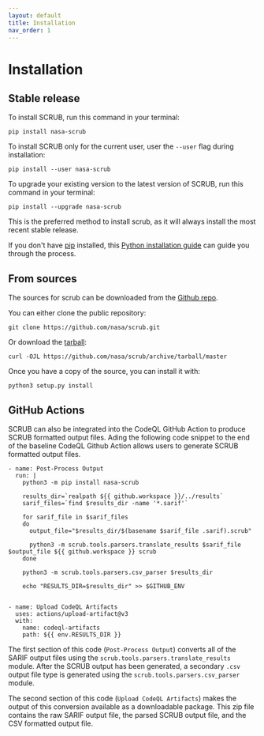 ```yaml
---
layout: default
title: Installation
nav_order: 1
---
```


# Installation
## Stable release

To install SCRUB, run this command in your terminal:

    pip install nasa-scrub
    
To install SCRUB only for the current user, user the `--user` flag during installation:

    pip install --user nasa-scrub

To upgrade your existing version to the latest version of SCRUB, run this command in your terminal:

    pip install --upgrade nasa-scrub

This is the preferred method to install scrub, as it will always install the most recent stable release.

If you don't have [pip](https://pip.pypa.io) installed, this [Python installation guide](http://docs.python-guide.org/en/latest/starting/installation/) can guide you through the process.

## From sources

The sources for scrub can be downloaded from the [Github repo](https://github.com/nasa/scrub).

You can either clone the public repository:

    git clone https://github.com/nasa/scrub.git

Or download the [tarball](https://github.com/nasa/scrub/archive/master.tar.gz):

    curl -OJL https://github.com/nasa/scrub/archive/tarball/master

Once you have a copy of the source, you can install it with:

    python3 setup.py install

## GitHub Actions
SCRUB can also be integrated into the CodeQL GitHub Action to produce SCRUB formatted output files. Ading the following code snippet to the end of the baseline CodeQL Github Action allows users to generate SCRUB formatted output files.

    - name: Post-Process Output
      run: |
        python3 -m pip install nasa-scrub

        results_dir=`realpath ${{ github.workspace }}/../results`
        sarif_files=`find $results_dir -name '*.sarif'`

        for sarif_file in $sarif_files
        do
          output_file="$results_dir/$(basename $sarif_file .sarif).scrub"

          python3 -m scrub.tools.parsers.translate_results $sarif_file $output_file ${{ github.workspace }} scrub
        done

        python3 -m scrub.tools.parsers.csv_parser $results_dir

        echo "RESULTS_DIR=$results_dir" >> $GITHUB_ENV
        
      
    - name: Upload CodeQL Artifacts
      uses: actions/upload-artifact@v3
      with:
        name: codeql-artifacts
        path: ${{ env.RESULTS_DIR }}

The first section of this code (`Post-Process Output`) converts all of the SARIF output files using the `scrub.tools.parsers.translate_results` module. After the SCRUB output has been generated, a secondary `.csv` output file type is generated using the `scrub.tools.parsers.csv_parser` module.

The second section of this code (`Upload CodeQL Artifacts`) makes the output of this conversion available as a downloadable package. This zip file contains the raw SARIF output file, the parsed SCRUB output file, and the CSV formatted output file.
